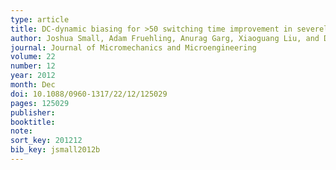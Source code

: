 ```yaml
---
type: article
title: DC-dynamic biasing for >50 switching time improvement in severely under-damped fringing-field electrostatic MEMS actuators
author: Joshua Small, Adam Fruehling, Anurag Garg, Xiaoguang Liu, and Dimitrios Peroulis
journal: Journal of Micromechanics and Microengineering
volume: 22
number: 12
year: 2012
month: Dec
doi: 10.1088/0960-1317/22/12/125029
pages: 125029
publisher:
booktitle:
note:
sort_key: 201212
bib_key: jsmall2012b
---
```

